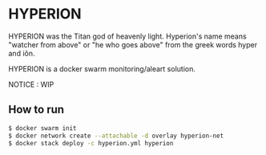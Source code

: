 # HYPERION

HYPERION was the Titan god of heavenly light. Hyperion's name means "watcher from above" or "he who goes above" from the greek words hyper and iôn.

HYPERION is a docker swarm monitoring/aleart solution.

NOTICE : WIP

## How to run

```bash
$ docker swarm init
$ docker network create --attachable -d overlay hyperion-net
$ docker stack deploy -c hyperion.yml hyperion
```